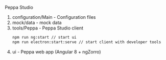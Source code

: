 Peppa Studio

1. configuration/Main - Configuration files
2. mock/data - mock data
3. tools/Peppa - Peppa Studio client
   ```bash
   npm run ng:start // start ui
   npm run electron:start:serve // start client with developer tools
   ```
4. ui - Peppa web app (Angular 8 + ngZorro)